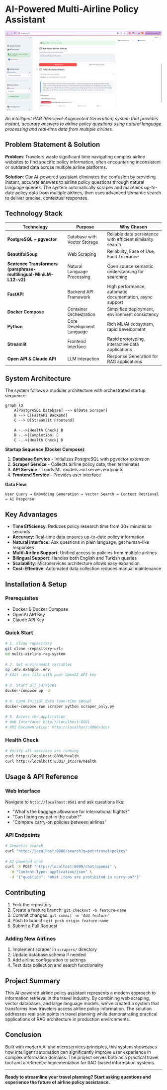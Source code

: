 # AI-Powered Multi-Airline Policy Assistant

![Airline Policy Assistant Interface](streamlit_interface1.png)

*An intelligent RAG (Retrieval-Augmented Generation) system that provides instant, accurate answers to airline policy questions using natural language processing and real-time data from multiple airlines.*

## Problem Statement & Solution

**Problem**: Travelers waste significant time navigating complex airline websites to find specific policy information, often encountering inconsistent or outdated data across multiple airline platforms.

**Solution**: Our AI-powered assistant eliminates the confusion by providing instant, accurate answers to airline policy questions through natural language queries. The system automatically scrapes and maintains up-to-date policy data from multiple airlines, then uses advanced semantic search to deliver precise, contextual responses.

## Technology Stack

| Technology | Purpose | Why Chosen |
|------------|---------|------------|
| **PostgreSQL + pgvector** | Database with Vector Storage | Reliable data persistence with efficient similarity search |
| **BeautifulSoup** | Web Scraping | Reliability, Ease of Use, Fault Tolerance|
| **Sentence Transformers (paraphrase-multilingual-MiniLM-L12-v2)** | Natural Language Processing | Open source semantic understanding for searching |
| **FastAPI** | Backend API Framework | High performance, automatic documentation, async support |
| **Docker Compose** | Container Orchestration | Simplified deployment, environment consistency |
| **Python** | Core Development Language | Rich ML/AI ecosystem, rapid development |
| **Streamlit** | Frontend Interface | Rapid prototyping, interactive data applications |
| **Open API & Claude API** | LLM interaction | Response Generation for RAG applications |

## System Architecture

The system follows a moduler architecture with orchestrated startup sequence:

```mermaid
graph TD
    A[PostgreSQL Database] --> B[Data Scraper]
    B --> C[FastAPI Backend] 
    C --> D[Streamlit Frontend]
    
    A -.->|Health Check| B
    B -.->|Completion| C
    C -.->|Health Check| D
```

**Startup Sequence (Docker Compose)**:
1. **Database Service** - Initializes PostgreSQL with pgvector extension
2. **Scraper Service** - Collects airline policy data, then terminates
3. **API Service** - Loads ML models and serves endpoints
4. **Frontend Service** - Provides user interface

**Data Flow**:
```
User Query → Embedding Generation → Vector Search → Context Retrieval → AI Response
```

## Key Advantages

- **Time Efficiency**: Reduces policy research time from 30+ minutes to seconds
- **Accuracy**: Real-time data ensures up-to-date policy information
- **Natural Interface**: Ask questions in plain language, get human-like responses
- **Multi-Airline Support**: Unified access to policies from multiple airlines
- **Bilingual Support**: Handles both English and Turkish queries
- **Scalability**: Microservices architecture allows easy expansion
- **Cost-Effective**: Automated data collection reduces manual maintenance

## Installation & Setup

### Prerequisites
- Docker & Docker Compose
- OpenAI API Key
- Claude API Key

### Quick Start
```bash
# 1. Clone repository
git clone <repository-url>
cd multi-airline-rag-system

# 2. Set environment variables
cp .env.example .env
# Edit .env file with your OpenAI API key

# 3. Start all services
docker-compose up -d

# 4. Load initial data (one-time setup)
docker-compose run scraper python scraper_only.py

# 5. Access the application
# Web Interface: http://localhost:8501
# API Documentation: http://localhost:8000/docs
```

### Health Check
```bash
# Verify all services are running
curl http://localhost:8000/health
curl http://localhost:8501/_stcore/health
```

## Usage & API Reference

### Web Interface
Navigate to `http://localhost:8501` and ask questions like:
- "What's the baggage allowance for international flights?"
- "Can I bring my pet in the cabin?"
- "Compare carry-on policies between airlines"

### API Endpoints
```bash
# Semantic search
curl "http://localhost:8000/search?q=pet+travel+policy"

# AI-powered chat
curl -X POST "http://localhost:8000/chat/openai" \
  -H "Content-Type: application/json" \
  -d '{"question": "What items are prohibited in carry-on?"}'
```

## Contributing

1. Fork the repository
2. Create a feature branch: `git checkout -b feature-name`
3. Commit changes: `git commit -m 'Add feature'`
4. Push to branch: `git push origin feature-name`
5. Submit a Pull Request

### Adding New Airlines
1. Implement scraper in `scrapers/` directory
2. Update database schema if needed
3. Add airline configuration to settings
4. Test data collection and search functionality

## Project Summary

This AI-powered airline policy assistant represents a modern approach to information retrieval in the travel industry. By combining web scraping, vector databases, and large language models, we've created a system that transforms how travelers access airline policy information. The solution addresses real pain points in travel planning while demonstrating practical applications of RAG architecture in production environments.

## Conclusion

Built with modern AI and microservices principles, this system showcases how intelligent automation can significantly improve user experience in complex information domains. The project serves both as a practical travel tool and a reference implementation for RAG-based information systems.

---

**Ready to streamline your travel planning? Start asking questions and experience the future of airline policy assistance.**
